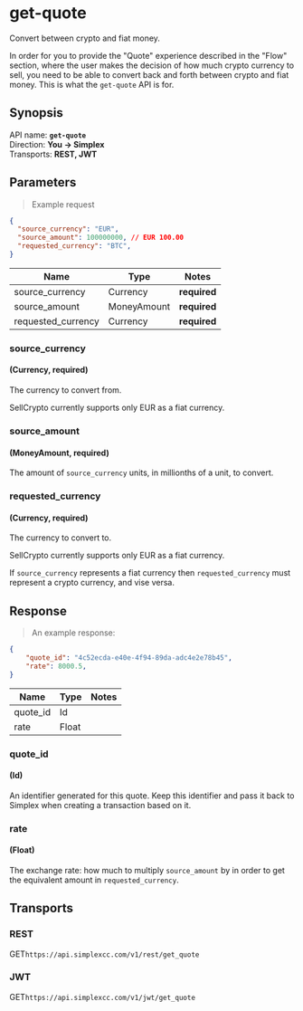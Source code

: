 # get-quote #

Convert between crypto and fiat money.

In order for you to provide the "Quote" experience described in the "Flow" section, where the user makes the decision of how much crypto currency to sell, you need to be able to convert back and forth between crypto and fiat money. This is what the `get-quote` API is for.

## Synopsis ##

API name: **`get-quote`**  
Direction: **You &rarr; Simplex**  
Transports: **REST, JWT**

## Parameters ##

> Example request

```json
{
  "source_currency": "EUR",
  "source_amount": 100000000, // EUR 100.00
  "requested_currency": "BTC",
}
```

Name               | Type        | Notes
------------------ | ----------- | -----
source_currency    | Currency    | **required**
source_amount      | MoneyAmount | **required**
requested_currency | Currency    | **required**

### source_currency ###
#### (Currency, **required**)

The currency to convert from.

<aside class="notice">
SellCrypto currently supports only EUR as a fiat currency.
</aside>

### source_amount ###
#### (MoneyAmount, **required**)

The amount of `source_currency` units, in millionths of a unit, to convert.

### requested_currency ###
#### (Currency, **required**)

The currency to convert to.

<aside class="notice">
SellCrypto currently supports only EUR as a fiat currency.
</aside>

If `source_currency` represents a fiat currency then `requested_currency` must represent a crypto currency, and vise versa.

## Response ##

> An example response:

```json
{
    "quote_id": "4c52ecda-e40e-4f94-89da-adc4e2e78b45",
    "rate": 8000.5,
}
```

Name     | Type  | Notes
-------- | ----- | -----
quote_id | Id    |
rate     | Float |

### quote_id ###
#### (Id)

An identifier generated for this quote. Keep this identifier and pass it back to Simplex when creating a transaction based on it.

### rate ###
#### (Float)

The exchange rate: how much to multiply `source_amount` by in order to get the equivalent amount in `requested_currency`.

## Transports ##

### REST ###

<span class="http-verb http-get">GET</span>`https://api.simplexcc.com/v1/rest/get_quote`

### JWT ###

<span class="http-verb http-get">GET</span>`https://api.simplexcc.com/v1/jwt/get_quote`

[modeline]: # ( vim: set ts=2 sw=2 expandtab wrap linebreak: )
